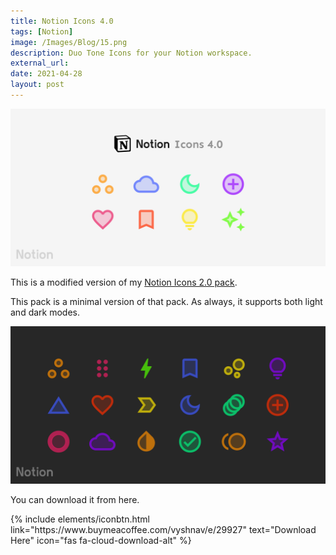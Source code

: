 ```yaml
---
title: Notion Icons 4.0
tags: [Notion]
image: /Images/Blog/15.png
description: Duo Tone Icons for your Notion workspace.
external_url: 
date: 2021-04-28
layout: post
---
```


![Notion Icons 4.0](/Images/Blog/15.png "Notion Icons 4.0")

This is a modified version of my [Notion Icons 2.0 pack](/blog/notion-icons-2-0).

This pack is a minimal version of that pack. As always, it supports both light and dark modes.

![Dark Mode](/Images/Blog/15-1.png "Notion Icons 4.0 - Dark")

You can download it from here.

<p class="text-center">
{% include elements/iconbtn.html link="https://www.buymeacoffee.com/vyshnav/e/29927" text="Download Here" icon="fas fa-cloud-download-alt" %}
</p>